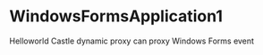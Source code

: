 WindowsFormsApplication1
========================

Helloworld
Castle dynamic proxy can proxy Windows Forms event  
